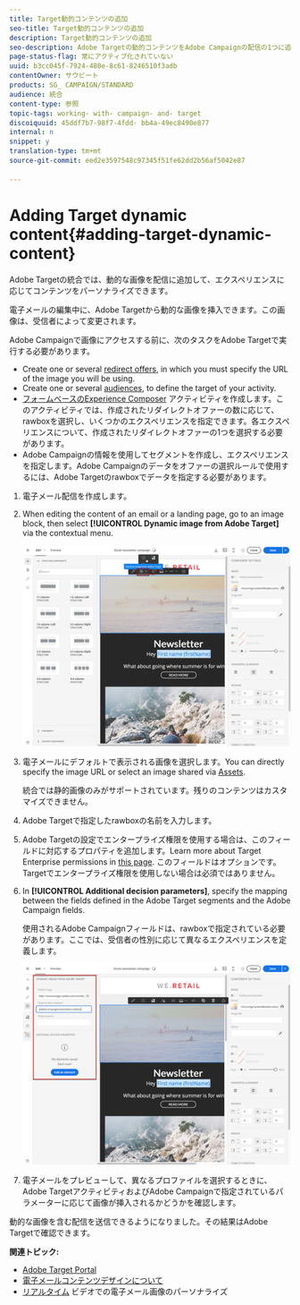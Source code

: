 ```yaml
---
title: Target動的コンテンツの追加
seo-title: Target動的コンテンツの追加
description: Target動的コンテンツの追加
seo-description: Adobe Targetの動的コンテンツをAdobe Campaignの配信の1つに追加する方法について説明します。
page-status-flag: 常にアクティブ化されていない
uuid: b3cc045f-7924-480e-8c61-8246510f3adb
contentOwner: サウビート
products: SG_ CAMPAIGN/STANDARD
audience: 統合
content-type: 参照
topic-tags: working- with- campaign- and- target
discoiquuid: 45ddf7b7-98f7-4fdd- bb4a-49ec8490e877
internal: n
snippet: y
translation-type: tm+mt
source-git-commit: eed2e3597548c97345f51fe62dd2b56af5042e87

---
```



# Adding Target dynamic content{#adding-target-dynamic-content}

Adobe Targetの統合では、動的な画像を配信に追加して、エクスペリエンスに応じてコンテンツをパーソナライズできます。

電子メールの編集中に、Adobe Targetから動的な画像を挿入できます。この画像は、受信者によって変更されます。

Adobe Campaignで画像にアクセスする前に、次のタスクをAdobe Targetで実行する必要があります。

* Create one or several [redirect offers](https://docs.adobe.com/content/help/en/target/using/experiences/offers/offer-redirect.html), in which you must specify the URL of the image you will be using.
* Create one or several [audiences](https://marketing.adobe.com/resources/help/en_US/target/ov/c_about_segments.html), to define the target of your activity.
* [フォームベースのExperience Composer](https://marketing.adobe.com/resources/help/en_US/target/target/t_form_experience_composer.html) アクティビティを作成します。このアクティビティでは、作成されたリダイレクトオファーの数に応じて、rawboxを選択し、いくつかのエクスペリエンスを指定できます。各エクスペリエンスについて、作成されたリダイレクトオファーの1つを選択する必要があります。
* Adobe Campaignの情報を使用してセグメントを作成し、エクスペリエンスを指定します。Adobe Campaignのデータをオファーの選択ルールで使用するには、Adobe Targetのrawboxでデータを指定する必要があります。

1. 電子メール配信を作成します。
1. When editing the content of an email or a landing page, go to an image block, then select **[!UICONTROL Dynamic image from Adobe Target]** via the contextual menu.

   ![](assets/tar_insert_dynamic_image.png)

1. 電子メールにデフォルトで表示される画像を選択します。You can directly specify the image URL or select an image shared via [Assets](../../integrating/using/working-with-campaign-and-assets-core-service.md).

   統合では静的画像のみがサポートされています。残りのコンテンツはカスタマイズできません。

1. Adobe Targetで指定したrawboxの名前を入力します。
1. Adobe Targetの設定でエンタープライズ権限を使用する場合は、このフィールドに対応するプロパティを追加します。Learn more about Target Enterprise permissions in [this page](https://marketing.adobe.com/resources/help/en_US/target/target/properties-overview.html). このフィールドはオプションです。Targetでエンタープライズ権限を使用しない場合は必須ではありません。
1. In **[!UICONTROL Additional decision parameters]**, specify the mapping between the fields defined in the Adobe Target segments and the Adobe Campaign fields.

   使用されるAdobe Campaignフィールドは、rawboxで指定されている必要があります。ここでは、受信者の性別に応じて異なるエクスペリエンスを定義します。

   ![](assets/tar_additional_decisionning_parameters.png)

1. 電子メールをプレビューして、異なるプロファイルを選択するときに、Adobe TargetアクティビティおよびAdobe Campaignで指定されているパラメーターに応じて画像が挿入されるかどうかを確認します。

動的な画像を含む配信を送信できるようになりました。その結果はAdobe Targetで確認できます。

**関連トピック:**

* [Adobe Target Portal](https://marketing.adobe.com/resources/help/en_US/target/a4t/c_campaign_and_target.html)
* [電子メールコンテンツデザインについて](../../designing/using/about-email-content-design.md)
* [リアルタイム](https://helpx.adobe.com/marketing-cloud/how-to/email-marketing.html) ビデオでの電子メール画像のパーソナライズ

